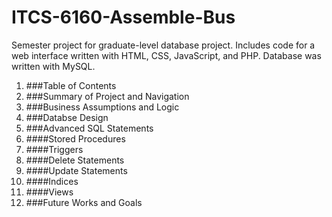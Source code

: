 # ITCS-6160-Assemble-Bus
Semester project for graduate-level database project.  Includes code for a web interface written with HTML, CSS, JavaScript, and PHP.  Database was written with MySQL.
1. ###Table of Contents
1. ###Summary of Project and Navigation
1. ###Business Assumptions and Logic
1. ###Databse Design
1. ###Advanced SQL Statements
  1. ####Stored Procedures
  1. ####Triggers
  1. ####Delete Statements
  1. ####Update Statements
  1. ####Indices
  1. ####Views
1. ###Future Works and Goals
